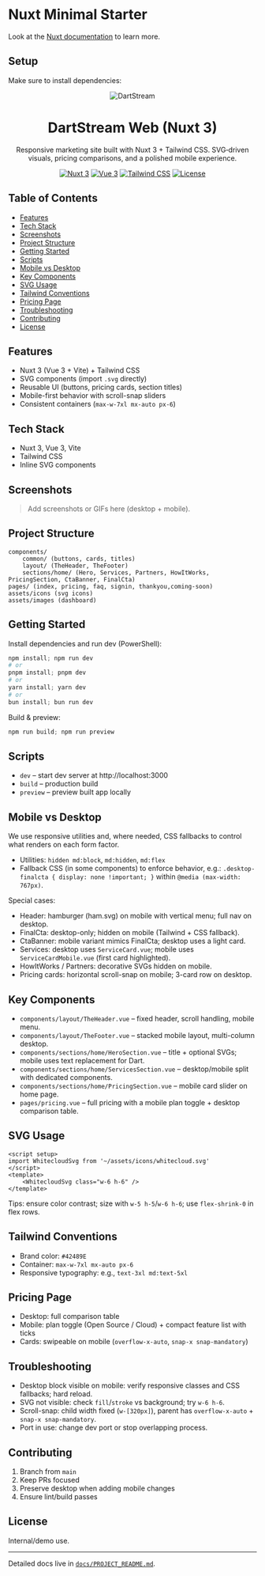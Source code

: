 # Nuxt Minimal Starter

Look at the [Nuxt documentation](https://nuxt.com/docs/getting-started/introduction) to learn more.

## Setup

Make sure to install dependencies:

<div align="center">

<img alt="DartStream" src="https://dummyimage.com/1200x280/42489E/ffffff&text=DartStream+Web" />

# DartStream Web (Nuxt 3)

Responsive marketing site built with Nuxt 3 + Tailwind CSS. SVG‑driven visuals, pricing comparisons, and a polished mobile experience.

[![Nuxt 3](https://img.shields.io/badge/Nuxt-3-00DC82?logo=nuxt.js&logoColor=white)](https://nuxt.com)
[![Vue 3](https://img.shields.io/badge/Vue-3-42b883?logo=vue.js&logoColor=white)](https://vuejs.org/)
[![Tailwind CSS](https://img.shields.io/badge/Tailwind-CSS-38B2AC?logo=tailwind-css&logoColor=white)](https://tailwindcss.com/)
[![License](https://img.shields.io/badge/license-Internal-blue.svg)](#license)

</div>

## Table of Contents
- [Features](#features)
- [Tech Stack](#tech-stack)
- [Screenshots](#screenshots)
- [Project Structure](#project-structure)
- [Getting Started](#getting-started)
- [Scripts](#scripts)
- [Mobile vs Desktop](#mobile-vs-desktop)
- [Key Components](#key-components)
- [SVG Usage](#svg-usage)
- [Tailwind Conventions](#tailwind-conventions)
- [Pricing Page](#pricing-page)
- [Troubleshooting](#troubleshooting)
- [Contributing](#contributing)
- [License](#license)

## Features
- Nuxt 3 (Vue 3 + Vite) + Tailwind CSS
- SVG components (import `.svg` directly)
- Reusable UI (buttons, pricing cards, section titles)
- Mobile-first behavior with scroll-snap sliders
- Consistent containers (`max-w-7xl mx-auto px-6`)

## Tech Stack
- Nuxt 3, Vue 3, Vite
- Tailwind CSS
- Inline SVG components

## Screenshots
> Add screenshots or GIFs here (desktop + mobile).

## Project Structure
```
components/
	common/ (buttons, cards, titles)
	layout/ (TheHeader, TheFooter)
	sections/home/ (Hero, Services, Partners, HowItWorks, PricingSection, CtaBanner, FinalCta)
pages/ (index, pricing, faq, signin, thankyou,coming-soon)
assets/icons (svg icons)
assets/images (dashboard)
```

## Getting Started
Install dependencies and run dev (PowerShell):
```powershell
npm install; npm run dev
# or
pnpm install; pnpm dev
# or
yarn install; yarn dev
# or
bun install; bun run dev
```
Build & preview:
```powershell
npm run build; npm run preview
```

## Scripts
- `dev` – start dev server at http://localhost:3000
- `build` – production build
- `preview` – preview built app locally

## Mobile vs Desktop
We use responsive utilities and, where needed, CSS fallbacks to control what renders on each form factor.

- Utilities: `hidden md:block`, `md:hidden`, `md:flex`
- Fallback CSS (in some components) to enforce behavior, e.g.: `.desktop-finalcta { display: none !important; }` within `@media (max-width: 767px)`.

Special cases:
- Header: hamburger (ham.svg) on mobile with vertical menu; full nav on desktop.
- FinalCta: desktop-only; hidden on mobile (Tailwind + CSS fallback).
- CtaBanner: mobile variant mimics FinalCta; desktop uses a light card.
- Services: desktop uses `ServiceCard.vue`; mobile uses `ServiceCardMobile.vue` (first card highlighted).
- HowItWorks / Partners: decorative SVGs hidden on mobile.
- Pricing cards: horizontal scroll-snap on mobile; 3-card row on desktop.

## Key Components
- `components/layout/TheHeader.vue` – fixed header, scroll handling, mobile menu.
- `components/layout/TheFooter.vue` – stacked mobile layout, multi-column desktop.
- `components/sections/home/HeroSection.vue` – title + optional SVGs; mobile uses text replacement for Dart.
- `components/sections/home/ServicesSection.vue` – desktop/mobile split with dedicated components.
- `components/sections/home/PricingSection.vue` – mobile card slider on home page.
- `pages/pricing.vue` – full pricing with a mobile plan toggle + desktop comparison table.

## SVG Usage
```vue
<script setup>
import WhitecloudSvg from '~/assets/icons/whitecloud.svg'
</script>
<template>
	<WhitecloudSvg class="w-6 h-6" />
</template>
```
Tips: ensure color contrast; size with `w-5 h-5`/`w-6 h-6`; use `flex-shrink-0` in flex rows.

## Tailwind Conventions
- Brand color: `#42489E`
- Container: `max-w-7xl mx-auto px-6`
- Responsive typography: e.g., `text-3xl md:text-5xl`

## Pricing Page
- Desktop: full comparison table
- Mobile: plan toggle (Open Source / Cloud) + compact feature list with ticks
- Cards: swipeable on mobile (`overflow-x-auto`, `snap-x snap-mandatory`)

## Troubleshooting
- Desktop block visible on mobile: verify responsive classes and CSS fallbacks; hard reload.
- SVG not visible: check `fill`/`stroke` vs background; try `w-6 h-6`.
- Scroll-snap: child width fixed (`w-[320px]`), parent has `overflow-x-auto` + `snap-x snap-mandatory`.
- Port in use: change dev port or stop overlapping process.

## Contributing
1. Branch from `main`
2. Keep PRs focused
3. Preserve desktop when adding mobile changes
4. Ensure lint/build passes

## License
Internal/demo use.

---

Detailed docs live in [`docs/PROJECT_README.md`](./docs/PROJECT_README.md).
